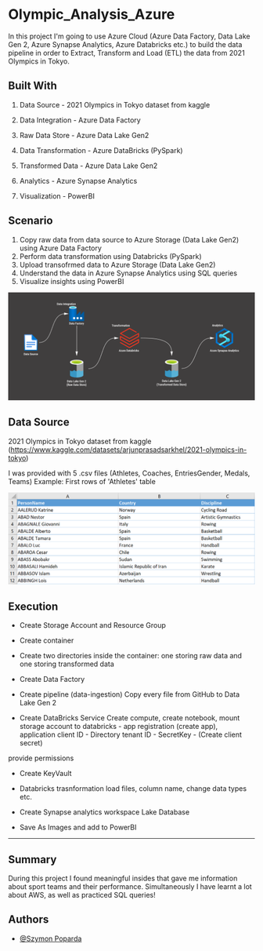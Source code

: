 # Olympic_Analysis_Azure

In this project I'm going to use Azure Cloud (Azure Data Factory, Data Lake Gen 2, Azure Synapse Analytics, Azure Databricks etc.) to build the data pipeline in order to Extract, Transform and Load (ETL) the data from 2021 Olympics in Tokyo.

## Built With
1. Data Source - 2021 Olympics in Tokyo dataset from kaggle

2. Data Integration - Azure Data Factory

3. Raw Data Store - Azure Data Lake Gen2

4. Data Transformation - Azure DataBricks (PySpark)

5. Transformed Data - Azure Data Lake Gen2

6. Analytics - Azure Synapse Analytics

7. Visualization - PowerBI

## Scenario
1. Copy raw data from data source to Azure Storage (Data Lake Gen2) using Azure Data Factory
2. Perform data transformation using Databricks (PySpark)
3. Upload transofrmed data to Azure Storage (Data Lake Gen2)
4. Understand the data in Azure Synapse Analytics using SQL queries
5. Visualize insights using PowerBI

![](images/dashboard1_nopowerBI.png)

## Data Source
2021 Olympics in Tokyo dataset from kaggle 
(https://www.kaggle.com/datasets/arjunprasadsarkhel/2021-olympics-in-tokyo)

I was provided with 5 .csv files (Athletes, Coaches, EntriesGender, Medals, Teams)
Example: First rows of 'Athletes' table


![](images/athletes_table.png)

## Execution
- Create Storage Account and Resource Group

- Create container

- Create two directories inside the container: one storing raw data and one storing transformed data

- Create Data Factory

- Create pipeline (data-ingestion)
Copy every file from GitHub to Data Lake Gen 2 

- Create DataBricks Service
Create compute, create notebook,
mount storage account to databricks - app registration (create app), 
application client ID - 
Directory tenant ID -
SecretKey - (Create client secret)

provide permissions

- Create KeyVault

- Databricks trasnformation
load files, column name, change data types etc.

- Create Synapse analytics workspace
Lake Database

- Save As Images and add to PowerBI

-----------------------------------------------------------------------------------------
## Summary
During this project I found meaningful insides that gave me information about sport teams and their performance. Simultaneously I have learnt a lot about AWS, as well as practiced SQL queries!

## Authors

- [@Szymon Poparda](https://www.linkedin.com/in/szymon-poparda-02b96a248/)






